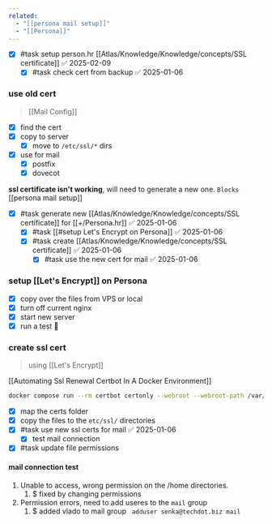 ```yaml
---
related:
  - "[[persona mail setup]]"
  - "[[Persona]]"
---
```

- [x] #task setup person.hr [[Atlas/Knowledge/Knowledge/concepts/SSL certificate]] ✅ 2025-02-09
	- [x] #task check cert from backup ✅ 2025-01-06
### use old cert
> [[Mail Config]]
- [x] find the cert
- [x] copy to server
	- [x] move to `/etc/ssl/*` dirs
- [x] use for mail
	- [x] postfix
	- [x] dovecot

**ssl certificate isn't working**, will need to generate a new one. `Blocks` [[persona mail setup]]

- [x] #task generate new [[Atlas/Knowledge/Knowledge/concepts/SSL certificate]] for [[+/Persona.hr]] ✅ 2025-01-06
	- [x] #task [[#setup Let's Encrypt on Persona]] ✅ 2025-01-06
	- [x] #task create [[Atlas/Knowledge/Knowledge/concepts/SSL certificate]] ✅ 2025-01-06
		- [x] #task use the new cert for mail ✅ 2025-01-06

### setup [[Let's Encrypt]] on Persona
- [x] copy over the files from VPS or local
- [x] turn off current nginx
- [x] start new server
- [x] run a test 🧪

### create ssl cert
> using [[Let's Encrypt]]

[[Automating Ssl Renewal Certbot In A Docker Environment]]
```bash
docker compose run --rm certbot certonly --webroot --webroot-path /var/www/certbot/ --dry-run -d persona.hr
```

- [x] map the certs folder
- [x] copy the files to the `etc/ssl/` directories
- [x] #task use new ssl certs for mail ✅ 2025-01-06
	- [x] test mail connection
- [x] #task update file permissions
#### mail connection test
1. Unable to access, wrong permission on the /home directories.
	1. $ fixed by changing permissions
2. Permission errors, need to add useres to the `mail` group
	1. $ added vlado to mail group ` adduser senka@techdot.biz mail`
